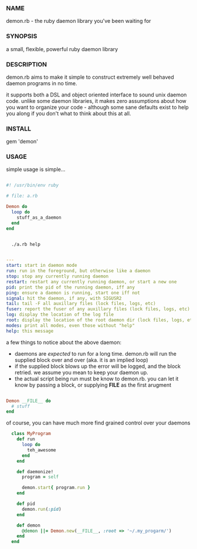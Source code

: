 ### NAME

  demon.rb - the ruby daemon library you've been waiting for

### SYNOPSIS

  a small, flexible, powerful ruby daemon library

### DESCRIPTION

  demon.rb aims to make it simple to construct extremely well behaved daemon
  programs in no time.

  it supports both a DSL and object oriented interface to sound unix daemon
  code.  unlike some daemon libraries, it makes zero assumptions about how you
  want to organize your code - although some sane defaults exist to help you
  along if you don't what to think about this at all.

### INSTALL

  gem 'demon'

### USAGE

simple usage is simple...

````ruby

#! /usr/bin/env ruby

# file: a.rb

Demon do
  loop do
    stuff_as_a_daemon
  end
end


````

````bash

  ./a.rb help 

````

````yaml

---
start: start in daemon mode
run: run in the foreground, but otherwise like a daemon
stop: stop any currently running daemon
restart: restart any currently running daemon, or start a new one
pid: print the pid of the running daemon, iff any
ping: ensure a daemon is running, start one iff not
signal: hit the daemon, if any, with SIGUSR2
tail: tail -F all auxillary files (lock files, logs, etc)
fuser: report the fuser of any auxillary files (lock files, logs, etc)
log: display the location of the log file
root: display the location of the root daemon dir (lock files, logs, etc)
modes: print all modes, even those without "help"
help: this message


````

a few things to notice about the above daemon:

* daemons are *expected* to run for a long time.  demon.rb will run the supplied block over and over (aka. it is an implied loop)
* if the supplied block blows up the error will be logged, and the block retried.  we assume you mean to keep your daemon up.
* the actual script being run must be know to demon.rb.  you can let it know by passing a block, or supplying __FILE__ as the first arugment

````ruby

Demon __FILE__ do
  # stuff
end

````


of course, you can have much more find grained control over your daemons


````ruby
  class MyProgram 
    def run
      loop do
        teh_awesome
      end
    end

    def daemonize!
      program = self

      demon.start{ program.run }
    end

    def pid 
      demon.run(:pid)
    end

    def demon
      @demon ||= Demon.new(__FILE__, :root => '~/.my_progarm/')
    end
  end
````
